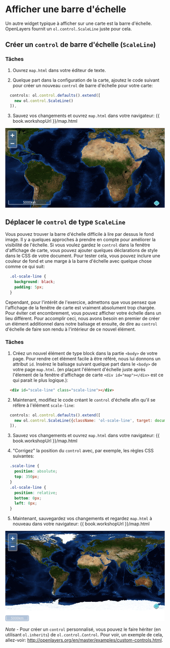 # Afficher une barre d'échelle

Un autre widget typique à afficher sur une carte est la barre d'échelle.  OpenLayers fournit un `ol.control.ScaleLine` juste pour cela.

## Créer un `control` de barre d'échelle (`ScaleLine`)

### Tâches

1.  Ouvrez `map.html` dans votre éditeur de texte.

2.  Quelque part dans la configuration de la carte, ajoutez le code suivant pour créer un nouveau `control` de barre d'échelle pour votre carte:

  ```js
    controls: ol.control.defaults().extend([
      new ol.control.ScaleLine()
    ]),
  ```

3.  Sauvez vos changements et ouvrez `map.html` dans votre navigateur: {{ book.workshopUrl }}/map.html

  ![Une barre d'échelle par défaut dans le coin en bas à gauche](./scaleline1.png)

## Déplacer le `control` de type `ScaleLine`

Vous pouvez trouver la barre d'échelle difficile à lire par dessus le fond image. Il y a quelques approches à prendre en compte pour améliorer la visibilité de l'échelle.  Si vous voulez gardez le `control` dans la fenêtre d'affichage de carte, vous pouvez ajouter quelques déclarations de style dans le CSS de votre document. Pour tester cela, vous pouvez inclure une couleur de fond et une marge à la barre d'échelle avec quelque chose comme ce qui suit:

```css
  .ol-scale-line {
    background: black;
    padding: 5px;
  }
```

Cependant, pour l'intérêt de l'exercice, admettons que vous pensez que l'affichage de la fenêtre de carte est vraiment absolument trop chargée. Pour éviter cet encombrement, vous pouvez afficher votre échelle dans un lieu différent. Pour accomplir ceci, nous avons besoin en premier de créer un élément additionnel dans notre balisage et ensuite, de dire au `control` d'échelle de faire son rendu à l'intérieur de ce nouvel élément.

### Tâches

1.  Créez un nouvel élément de type block dans la partie `<body>` de votre page. Pour rendre cet élément facile à être référé, nous lui donnons un attribut `id`. Insérez le balisage suivant quelque part dans le `<body>` de votre page `map.html`. (en plaçant l'élément d'échelle juste après l'élement de la fenêtre d'affichage de carte `<div id="map"></div>` est ce qui parait le plus logique.):

  ```html
    <div id="scale-line" class="scale-line"></div>
  ```

2.  Maintenant, modifiez le code créant le `control` d'échelle afin qu'il se réfère à l'élément `scale-line`:

  ```js
    controls: ol.control.defaults().extend([
      new ol.control.ScaleLine({className: 'ol-scale-line', target: document.getElementById('scale-line')})
    ]),
  ```

3.  Sauvez vos changements et ouvrez `map.html` dans votre navigateur: {{ book.workshopUrl }}/map.html

4.  "Corrigez" la position du `control` avec, par exemple, les règles CSS suivantes:

  ```css
    .scale-line {
      position: absolute;
      top: 350px;
    }
    .ol-scale-line {
      position: relative;
      bottom: 0px;
      left: 0px;
    }
  ```

5.  Maintenant, sauvegardez vos changements et regardez `map.html` à nouveau dans votre navigateur: {{ book.workshopUrl }}/map.html

  ![Un `control` de barre d'échelle à l'extérieur de la fenêtre d'affichage de la carte](scaleline2.png)


*Note* - Pour créer un `control` personnalisé, vous pouvez le faire hériter (en utilisant `ol.inherits`) de `ol.control.Control`. Pour voir, un exemple de cela, allez-voir: http://openlayers.org/en/master/examples/custom-controls.html.
